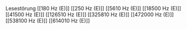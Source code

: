 Lesestörung
[[180 Hz (E)]]
[[250 Hz (E)]]
[[5610 Hz (E)]]
[[18500 Hz (E)]]
[[41500 Hz (E)]]
[[126510 Hz (E)]]
[[325810 Hz (E)]]
[[472000 Hz (E)]]
[[538100 Hz (E)]]
[[614010 Hz (E)]]
